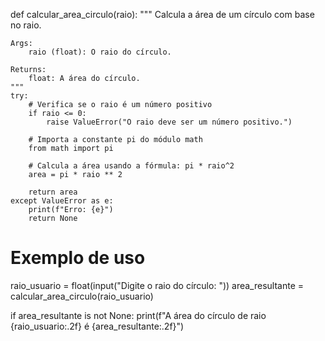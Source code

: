 
def calcular_area_circulo(raio):
    """
    Calcula a área de um círculo com base no raio.

    Args:
        raio (float): O raio do círculo.

    Returns:
        float: A área do círculo.
    """
    try:
        # Verifica se o raio é um número positivo
        if raio <= 0:
            raise ValueError("O raio deve ser um número positivo.")
        
        # Importa a constante pi do módulo math
        from math import pi
        
        # Calcula a área usando a fórmula: pi * raio^2
        area = pi * raio ** 2
        
        return area
    except ValueError as e:
        print(f"Erro: {e}")
        return None

# Exemplo de uso
raio_usuario = float(input("Digite o raio do círculo: "))
area_resultante = calcular_area_circulo(raio_usuario)

if area_resultante is not None:
    print(f"A área do círculo de raio {raio_usuario:.2f} é {area_resultante:.2f}")
